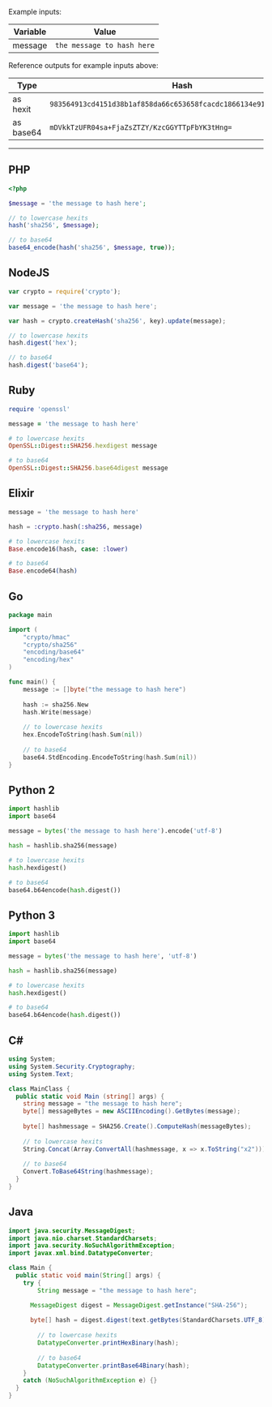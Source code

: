 Example inputs:

| Variable | Value |
| --- | --- |
| message | `the message to hash here` |

Reference outputs for example inputs above:

| Type | Hash |
| --- | --- |
| as hexit | `983564913cd4151d38b1af858da66c653658fcacdc1866134e915b60aded1e78` |
| as base64 | `mDVkkTzUFR04sa+FjaZsZTZY/KzcGGYTTpFbYK3tHng=` |

---

## PHP

```php
<?php

$message = 'the message to hash here';

// to lowercase hexits
hash('sha256', $message);

// to base64
base64_encode(hash('sha256', $message, true));
```

## NodeJS

```js
var crypto = require('crypto');

var message = 'the message to hash here';

var hash = crypto.createHash('sha256', key).update(message);

// to lowercase hexits
hash.digest('hex');

// to base64
hash.digest('base64');
```

## Ruby

```rb
require 'openssl'

message = 'the message to hash here'

# to lowercase hexits
OpenSSL::Digest::SHA256.hexdigest message

# to base64
OpenSSL::Digest::SHA256.base64digest message
```

## Elixir

```elixir
message = 'the message to hash here'

hash = :crypto.hash(:sha256, message)

# to lowercase hexits
Base.encode16(hash, case: :lower)

# to base64
Base.encode64(hash)
```

## Go

```go
package main

import (
	"crypto/hmac"
	"crypto/sha256"
	"encoding/base64"
	"encoding/hex"
)

func main() {
	message := []byte("the message to hash here")
	
	hash := sha256.New
	hash.Write(message)
	
	// to lowercase hexits
	hex.EncodeToString(hash.Sum(nil))
	
	// to base64
	base64.StdEncoding.EncodeToString(hash.Sum(nil))
}
```

## Python 2

```py
import hashlib
import base64

message = bytes('the message to hash here').encode('utf-8')

hash = hashlib.sha256(message)

# to lowercase hexits
hash.hexdigest()

# to base64
base64.b64encode(hash.digest())
```

## Python 3

```py
import hashlib
import base64

message = bytes('the message to hash here', 'utf-8')

hash = hashlib.sha256(message)

# to lowercase hexits
hash.hexdigest()

# to base64
base64.b64encode(hash.digest())
```

## C&#35;

```cs
using System;
using System.Security.Cryptography;
using System.Text;

class MainClass {
  public static void Main (string[] args) {
    string message = "the message to hash here";
    byte[] messageBytes = new ASCIIEncoding().GetBytes(message);
    
    byte[] hashmessage = SHA256.Create().ComputeHash(messageBytes);
    
    // to lowercase hexits
    String.Concat(Array.ConvertAll(hashmessage, x => x.ToString("x2")));
    
    // to base64
    Convert.ToBase64String(hashmessage);
  }
}
```

## Java

```java
import java.security.MessageDigest;
import java.nio.charset.StandardCharsets;
import java.security.NoSuchAlgorithmException;
import javax.xml.bind.DatatypeConverter;

class Main {
  public static void main(String[] args) {
  	try {
	    String message = "the message to hash here";

      MessageDigest digest = MessageDigest.getInstance("SHA-256");
      
      byte[] hash = digest.digest(text.getBytes(StandardCharsets.UTF_8));	    
	    
	    // to lowercase hexits
	    DatatypeConverter.printHexBinary(hash);
	    
	    // to base64
	    DatatypeConverter.printBase64Binary(hash);
  	}
  	catch (NoSuchAlgorithmException e) {}
  }
}
```
